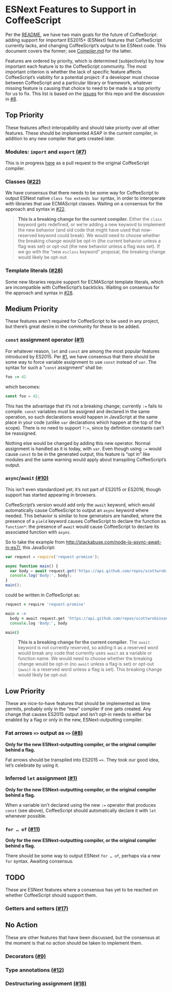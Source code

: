 # ESNext Features to Support in CoffeeScript

Per the [README](./README.md), we have two main goals for the future of CoffeeScript: adding support for important ES2015+ (ESNext) features that CoffeeScript currently lacks, and changing CoffeeScript’s output to be ESNext code. This document covers the former; see [Compiler.md](./Compiler.md) for the latter.

Features are ordered by priority, which is determined (subjectively) by how important each feature is to the CoffeeScript community. The most important criterion is whether the lack of specific feature affects CoffeeScript’s viability for a potential project: if a developer must choose between CoffeeScript and a particular library or framework, whatever missing feature is causing that choice to need to be made is a top priority for us to fix. This list is based on the [issues](https://github.com/coffeescript6/discuss/issues) for this repo and the discussion in [#8](https://github.com/coffeescript6/discuss/issues/8).

## Top Priority

These features affect interopability and should take priority over all other features. These should be implemented ASAP in the current compiler, in addition to any new compiler that gets created later.

### Modules: `import` and `export` [(#7)](https://github.com/coffeescript6/discuss/issues/7)

This is in progress [here](https://github.com/jashkenas/coffeescript/pull/4300) as a pull request to the original CoffeeScript compiler.

### Classes [(#22)](https://github.com/coffeescript6/discuss/issues/22)

We have consensus that there needs to be some way for CoffeeScript to output ESNext native `class foo extends bar` syntax, in order to interoperate with libraries that use ECMAScript classes. Waiting on a consensus for the approach and syntax in [#22](https://github.com/coffeescript6/discuss/issues/22).

> **This is a breaking change for the current compiler.** Either the `class` keyword gets redefined, or we’re adding a new keyword to implement the new behavior (and old code that might have used that now-reserved keyword could break). We would need to choose whether the breaking change would be opt-in (the current behavior unless a flag was set) or opt-out (the new behavior unless a flag was set). If we go with the “new `esclass` keyword” proposal, the breaking change would likely be opt-*out*.

### Template literals [(#28)](https://github.com/coffeescript6/discuss/issues/28)

Some new libraries require support for ECMAScript template literals, which are incompatible with CoffeeScript’s backticks. Waiting on consensus for the approach and syntax in [#28](https://github.com/coffeescript6/discuss/issues/28).

## Medium Priority

These features aren’t required for CoffeeScript to be used in any project, but there’s great desire in the community for these to be added.

### `const` assignment operator [(#1)](https://github.com/coffeescript6/discuss/issues/1)

For whatever reason, `let` and `const` are among the most popular features introduced by ES2015. Per [#1](https://github.com/coffeescript6/discuss/issues/1), we have consensus that there should be some way to force variable assignment to use `const` instead of `var`. The syntax for such a “`const` assignment” shall be:

```coffee
foo := 42
```
which becomes:

```js
const foo = 42;
```

This has the advantage that it’s not a breaking change; currently `:=` fails to compile. `const` variables must be assigned and declared in the same operation, so such declarations would happen in JavaScript at the same place in your code (unlike `var` declarations which happen at the top of the scope). There is no need to support `?:=`, since by definition constants can’t be reassigned.

Nothing else would be changed by adding this new operator. Normal assignment is handled as it is today, with `var`. Even though using `:=` would cause `const` to be in the generated output, this feature is “opt in” like modules and the same warning would apply about transpiling CoffeeScript’s output.

### `async`/`await` [(#10)](https://github.com/coffeescript6/discuss/issues/10)

This isn’t even standardized yet; it’s not part of ES2015 or ES2016, though support has started appearing in browsers.

CoffeeScript’s version would add only the `await` keyword, which would automatically cause CoffeeScript to output an `async` keyword where needed. This behavior is similar to how generators are handled, where the presence of a `yield` keyword causes CoffeeScript to declare the function as `function*`: the presence of `await` would cause CoffeeScript to declare its associated function with `async`.

So to take the example from http://stackabuse.com/node-js-async-await-in-es7/, this JavaScript:

```js
var request = require('request-promise');

async function main() {  
  var body = await request.get('https://api.github.com/repos/scottwrobinson/camo');
  console.log('Body:', body);
}
main();
```

could be written in CoffeeScript as:

```coffee
request = require 'request-promise'

main = ->
  body = await request.get 'https://api.github.com/repos/scottwrobinson/camo'
  console.log 'Body:', body

main()
```

> **This is a breaking change for the current compiler.** The `await` keyword is not currently reserved, so adding it as a reserved word would break any code that currently uses `await` as a variable or function name. We would need to choose whether the breaking change would be opt-in (no `await` unless a flag is set) or opt-out (`await` is a reserved word unless a flag is set). This breaking change would likely be opt-*out*.

## Low Priority

These are nice-to-have features that should be implemented as time permits, probably only in the “new” compiler if one gets created. Any change that causes ES2015 output and isn’t opt-in needs to either be enabled by a flag or only in the new, ESNext-outputting compiler.

### Fat arrows `=>` output as `=>` [(#8)](https://github.com/coffeescript6/discuss/issues/8)

**Only for the new ESNext-outputting compiler, or the original compiler behind a flag.**

Fat arrows should be transpiled into ES2015 `=>`. They took our good idea, let’s celebrate by using it.

### Inferred `let` assignment [(#1)](https://github.com/coffeescript6/discuss/issues/1)

**Only for the new ESNext-outputting compiler, or the original compiler behind a flag.**

When a variable isn’t declared using the new `:=` operator that produces `const` (see above), CoffeeScript should automatically declare it with `let` whenever possible.

### `for … of` [(#11)](https://github.com/coffeescript6/discuss/issues/11)

**Only for the new ESNext-outputting compiler, or the original compiler behind a flag.**

There should be some way to output ESNext `for … of`, perhaps via a new `for` syntax. Awaiting consensus.

## TODO

These are ESNext features where a consensus has yet to be reached on whether CoffeeScript should support them.

### Getters and setters [(#17)](https://github.com/coffeescript6/discuss/issues/17)

## No Action

These are other features that have been discussed, but the consensus at the moment is that no action should be taken to implement them.

### Decorators [(#9)](https://github.com/coffeescript6/discuss/issues/9)

### Type annotations [(#12)](https://github.com/coffeescript6/discuss/issues/12)

### Destructuring assignment [(#18)](https://github.com/coffeescript6/discuss/issues/18)
